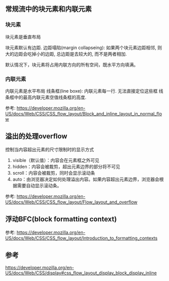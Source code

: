 

## 常规流中的块元素和内联元素




### 块元素
块元素是垂直布局

块元素默认有边距.
边距塌陷(margin collapseing): 如果两个块元素边距相邻, 则大的边距会吃掉小的边距, 总边距是去较大的, 而不是两者相加.

默认情况下，块元素将占用内联方向的所有空间，既水平方向填满。



### 内联元素
内联元素是水平布局
线条框(line boxe): 内联元素每一行. 无法直接定位这些框
线条框中的最高内联元素空值线条框的高度.

参考: https://developer.mozilla.org/en-US/docs/Web/CSS/CSS_flow_layout/Block_and_inline_layout_in_normal_flow


## 溢出的处理overflow


控制当内容超出元素的尺寸限制时的显示方式


1. visible（默认值）：内容会在元素框之外可见
2. hidden：内容会被裁剪，超出元素边界的部分将不可见
3. scroll：内容会被裁剪，同时会显示滚动条
4. auto：由浏览器决定如何处理溢出内容。如果内容超出元素边界，浏览器会根据需要自动显示滚动条。

参考: https://developer.mozilla.org/en-US/docs/Web/CSS/CSS_flow_layout/Flow_layout_and_overflow



## 浮动BFC(block formatting context)

参考: https://developer.mozilla.org/en-US/docs/Web/CSS/CSS_flow_layout/Introduction_to_formatting_contexts



## 参考
https://developer.mozilla.org/en-US/docs/Web/CSS/display#css_flow_layout_display_block_display_inline
